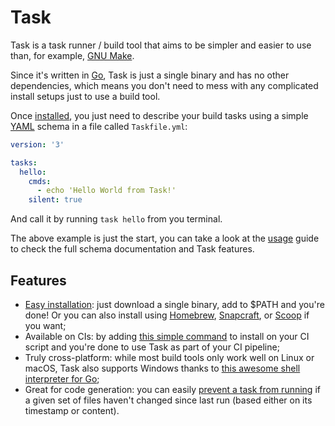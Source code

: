 # Task

Task is a task runner / build tool that aims to be simpler and easier to use
than, for example, [GNU Make][make].

Since it's written in [Go][go], Task is just a single binary and has no other
dependencies, which means you don't need to mess with any complicated install
setups just to use a build tool.

Once [installed](installation.md), you just need to describe your build tasks
using a simple [YAML][yaml] schema in a file called `Taskfile.yml`:

```yaml
version: '3'

tasks:
  hello:
    cmds:
      - echo 'Hello World from Task!'
    silent: true
```

And call it by running `task hello` from you terminal.

The above example is just the start, you can take a look at the [usage](usage.md)
guide to check the full schema documentation and Task features.

## Features

- [Easy installation](installation.md): just download a single binary, add to
  $PATH and you're done! Or you can also install using [Homebrew][homebrew],
  [Snapcraft][snapcraft], or [Scoop][scoop] if you want;
- Available on CIs: by adding [this simple command](installation.md#install-script)
  to install on your CI script and you're done to use Task as part of your CI pipeline;
- Truly cross-platform: while most build tools only work well on Linux or macOS,
  Task also supports Windows thanks to [this awesome shell interpreter for Go][sh];
- Great for code generation: you can easily [prevent a task from running](usage.md#prevent-unnecessary-work)
  if a given set of files haven't changed since last run (based either on its
  timestamp or content).

[make]: https://www.gnu.org/software/make/
[go]: https://golang.org/
[yaml]: http://yaml.org/
[homebrew]: https://brew.sh/
[snapcraft]: https://snapcraft.io/
[scoop]: https://scoop.sh/
[sh]: https://mvdan.cc/sh
